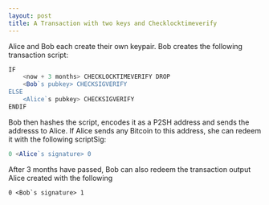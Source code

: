 ```yaml
---
layout: post
title: A Transaction with two keys and Checklocktimeverify
---
```


Alice and Bob each create their own keypair. 
Bob creates the following transaction script:

```javascript
IF
    <now + 3 months> CHECKLOCKTIMEVERIFY DROP
    <Bob`s pubkey> CHECKSIGVERIFY
ELSE
    <Alice`s pubkey> CHECKSIGVERIFY
ENDIF
```

Bob then hashes the script, encodes it as a P2SH address and sends the addresss to Alice.
If Alice sends any Bitcoin to this address, she can redeem it with the following scriptSig: 
```javascript 
0 <Alice`s signature> 0
```
After 3 months have passed, Bob can also redeem the transaction output Alice created with the following
```
0 <Bob`s signature> 1
```
